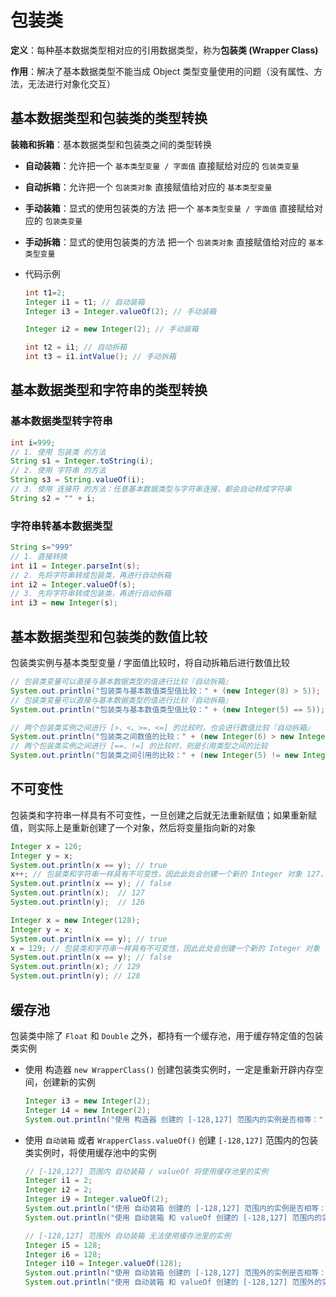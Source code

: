 # 包装类

**定义**：每种基本数据类型相对应的引用数据类型，称为**包装类 (Wrapper Class)**

**作用**：解决了基本数据类型不能当成 Object 类型变量使用的问题（没有属性、方法，无法进行对象化交互）

## 基本数据类型和包装类的类型转换

**装箱和拆箱**：基本数据类型和包装类之间的类型转换

- **自动装箱**：允许把一个 `基本类型变量 / 字面值` 直接赋给对应的 `包装类变量`
- **自动拆箱**：允许把一个 `包装类对象` 直接赋值给对应的 `基本类型变量`
- **手动装箱**：显式的使用包装类的方法 把一个 `基本类型变量 / 字面值` 直接赋给对应的 `包装类变量`
- **手动拆箱**：显式的使用包装类的方法 把一个 `包装类对象` 直接赋值给对应的 `基本类型变量`
- 代码示例

    ```java
    int t1=2;
    Integer i1 = t1; // 自动装箱
    Integer i3 = Integer.valueOf(2); // 手动装箱

    Integer i2 = new Integer(2); // 手动装箱

    int t2 = i1; // 自动拆箱
    int t3 = i1.intValue(); // 手动拆箱
    ```

## 基本数据类型和字符串的类型转换

### 基本数据类型转字符串

```java
int i=999;
// 1. 使用 包装类 的方法
String s1 = Integer.toString(i);
// 2. 使用 字符串 的方法
String s3 = String.valueOf(i);
// 3. 使用 连接符 的方法：任意基本数据类型与字符串连接，都会自动转成字符串
String s2 = "" + i;
```

### 字符串转基本数据类型

```java
String s="999"
// 1. 直接转换
int i1 = Integer.parseInt(s);
// 2. 先将字符串转成包装类，再进行自动拆箱
int i2 = Integer.valueOf(s);
// 3. 先将字符串转成包装类，再进行自动拆箱
int i3 = new Integer(s);
```

## 基本数据类型和包装类的数值比较

包装类实例与基本类型变量 / 字面值比较时，将自动拆箱后进行数值比较

```java
// 包装类变量可以直接与基本数据类型的值进行比较『自动拆箱』
System.out.println("包装类与基本数值类型值比较：" + (new Integer(8) > 5)); // true
// 包装类变量可以直接与基本数据类型的值进行比较『自动拆箱』
System.out.println("包装类与基本数值类型值比较：" + (new Integer(5) == 5)); // true

// 两个包装类实例之间进行 [>、<、>=、<=] 的比较时，也会进行数值比较『自动拆箱』
System.out.println("包装类之间数值的比较：" + (new Integer(6) > new Integer(5))); // true
// 两个包装类实例之间进行 [==、!=] 的比较时，则是引用类型之间的比较
System.out.println("包装类之间引用的比较：" + (new Integer(5) != new Integer(5))); // true
```

## 不可变性

包装类和字符串一样具有不可变性，一旦创建之后就无法重新赋值；如果重新赋值，则实际上是重新创建了一个对象，然后将变量指向新的对象

```java
Integer x = 126;
Integer y = x;
System.out.println(x == y); // true
x++; // 包装类和字符串一样具有不可变性，因此此处会创建一个新的 Integer 对象 127，然后将 x 指向这个新的对象
System.out.println(x == y); // false
System.out.println(x);  // 127
System.out.println(y);  // 126
```

```java
Integer x = new Integer(128);
Integer y = x;
System.out.println(x == y); // true
x = 129; // 包装类和字符串一样具有不可变性，因此此处会创建一个新的 Integer 对象 129，然后将 x 指向这个新的对象
System.out.println(x == y); // false
System.out.println(x); // 129
System.out.println(y); // 128
```

## 缓存池

包装类中除了 `Float` 和 `Double` 之外，都持有一个缓存池，用于缓存特定值的包装类实例

- 使用 构造器 `new WrapperClass()` 创建包装类实例时，一定是重新开辟内存空间，创建新的实例

    ```java
    Integer i3 = new Integer(2);
    Integer i4 = new Integer(2);
    System.out.println("使用 构造器 创建的 [-128,127] 范围内的实例是否相等：" + (i3 == i4)); // false
    ```

- 使用 `自动装箱` 或者 `WrapperClass.valueOf()` 创建 `[-128,127]` 范围内的包装类实例时，将使用缓存池中的实例

    ```java
    // [-128,127] 范围内 自动装箱 / valueOf 将使用缓存池里的实例
    Integer i1 = 2;
    Integer i2 = 2;
    Integer i9 = Integer.valueOf(2);
    System.out.println("使用 自动装箱 创建的 [-128,127] 范围内的实例是否相等：" + (i1 == i2)); // true
    System.out.println("使用 自动装箱 和 valueOf 创建的 [-128,127] 范围内的实例是否相等：" + (i1 == i9)); // true

    // [-128,127] 范围外 自动装箱 无法使用缓存池里的实例
    Integer i5 = 128;
    Integer i6 = 128;
    Integer i10 = Integer.valueOf(128);
    System.out.println("使用 自动装箱 创建的 [-128,127] 范围外的实例是否相等：" + (i5 == i6)); // false
    System.out.println("使用 自动装箱 和 valueOf 创建的 [-128,127] 范围外的实例是否相等：" + (i5 == i10)); // false
    ```
